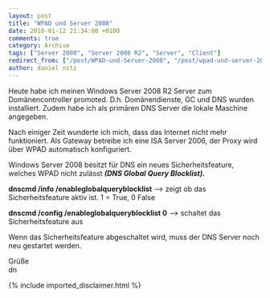 ```yaml
---
layout: post
title: "WPAD und Server 2008"
date: 2010-01-12 21:34:00 +0100
comments: true
category: Archive
tags: ["Server 2008", "Server 2008 R2", "Server", "Client"]
redirect_from: ["/post/WPAD-und-Server-2008", "/post/wpad-und-server-2008"]
author: daniel nitz
---
```

<!-- more -->
<p>Heute habe ich meinen Windows Server 2008 R2 Server zum Domänencontroller promoted. D.h. Domänendienste, GC und DNS wurden installiert. Zudem habe ich als primären DNS Server die lokale Maschine angegeben.</p>  <p>Nach einiger Zeit wunderte ich mich, dass das Internet nicht mehr funktioniert. Als Gateway betreibe ich eine ISA Server 2006, der Proxy wird über WPAD automatisch konfiguriert.</p>  <p>Windows Server 2008 besitzt für DNS ein neues Sicherheitsfeature, welches WPAD nicht zulässt <strong><em>(DNS Global Query Blocklist).</em></strong></p>  <p><strong>dnscmd /info /enableglobalqueryblocklist</strong> –&gt; zeigt ob das Sicherheitsfeature aktiv ist. 1 = True, 0 False</p>  <p><strong>dnscmd /config /enableglobalqueryblocklist 0</strong> –&gt; schaltet das Sicherheitsfeature aus</p>  <p>Wenn das Sicherheitsfeature abgeschaltet wird, muss der DNS Server noch neu gestartet werden.</p>  <p>Grüße   <br />dn</p>
{% include imported_disclaimer.html %}
